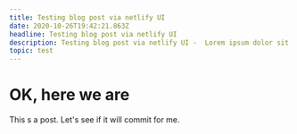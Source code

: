 ```yaml
---
title: Testing blog post via netlify UI
date: 2020-10-26T19:42:21.863Z
headline: Testing blog post via netlify UI
description: Testing blog post via netlify UI -  Lorem ipsum dolor sit amet consectetur adipisicing elit. Veritatis doloribus assumenda cum.
topic: test
---
```


# OK, here we are

This s a post. Let's see if it will commit for me.
